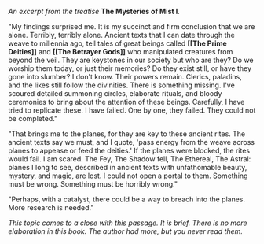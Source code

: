 *An excerpt from the treatise* **The Mysteries of Mist I**.

"My findings surprised me. It is my succinct and firm conclusion that we are alone. Terribly, terribly alone. Ancient texts that I can date through the weave to millennia ago, tell tales of great beings called **[[The Prime Deities]]** and **[[The Betrayer Gods]]** who manipulated creatures from beyond the veil. They are keystones in our society but who are they? Do we worship them today, or just their memories? Do they exist still, or have they gone into slumber? I don't know. Their powers remain. Clerics, paladins, and the likes still follow the divinities. There is something missing. I've scoured detailed summoning circles, elaborate rituals, and bloody ceremonies to bring about the attention of these beings. Carefully, I have tried to replicate these. I have failed. One by one, they failed. They could not be completed."

"That brings me to the planes, for they are key to these ancient rites. The ancient texts say we must, and I quote, 'pass energy from the weave across planes to appease or feed the deities.' If the planes were blocked, the rites would fail. I am scared. The Fey, The Shadow fell, The Ethereal, The Astral: planes I long to see, described in ancient texts with unfathomable beauty, mystery, and magic, are lost. I could not open a portal to them. Something must be wrong. Something must be horribly wrong."

"Perhaps, with a catalyst, there could be a way to breach into the planes. More research is needed."

*This topic comes to a close with this passage. It is brief. There is no more elaboration in this book. The author had more, but you never read them.*

